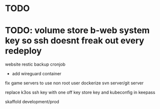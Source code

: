 # TODO

# TODO: volume store b-web system key so ssh doesnt freak out every redeploy


website restic backup cronjob

- add wireguard container

fix game servers to use non root user
dockerize svn server/git server

replace k3os ssh key with one off key
store key and kubeconfig in keepass

skaffold development/prod
